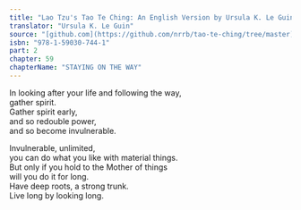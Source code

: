 ```yaml
---
title: "Lao Tzu's Tao Te Ching: An English Version by Ursula K. Le Guin"
translator: "Ursula K. Le Guin"
source: "[github.com](https://github.com/nrrb/tao-te-ching/tree/master)"
isbn: "978-1-59030-744-1"
part: 2
chapter: 59
chapterName: "STAYING ON THE WAY"
---
```

In looking after your life and following the way,  
gather spirit.  
Gather spirit early,  
and so redouble power,  
and so become invulnerable.  

Invulnerable, unlimited,  
you can do what you like with material things.  
But only if you hold to the Mother of things  
will you do it for long.  
Have deep roots, a strong trunk.  
Live long by looking long.